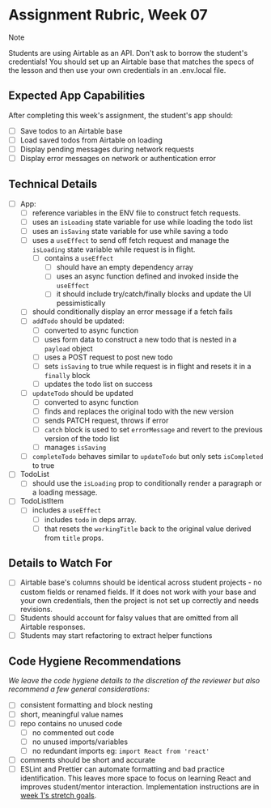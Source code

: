 # Assignment Rubric, Week 07

>[!note]
>Students are using Airtable as an API. Don't ask to borrow the student's credentials! You should set up an Airtable base that matches the specs of the lesson and then use your own credentials in an .env.local file.

## Expected App Capabilities

After completing this week's assignment, the student's app should:

- [ ] Save todos to an Airtable base
- [ ] Load saved todos from Airtable on loading
- [ ] Display pending messages during network requests
- [ ] Display error messages on network or authentication error

## Technical Details

- [ ] App:
  - [ ] reference variables in the ENV file to construct fetch requests.
  - [ ] uses an `isLoading` state variable for use while loading the todo list
  - [ ] uses an `isSaving` state variable for use while saving a todo
  - [ ] uses a `useEffect` to send off fetch request and manage the `isLoading` state variable while request is in flight.
    - [ ] contains a `useEffect`
      - [ ] should have an empty dependency array
      - [ ] uses an async function defined and invoked inside the `useEffect`
      - [ ] it should include try/catch/finally blocks and update the UI pessimistically
  - [ ] should conditionally display an error message if a fetch fails
  - [ ] `addTodo` should be updated:
    - [ ] converted to async function
    - [ ] uses form data to construct a new todo that is nested in a `payload` object
    - [ ] uses a POST request to post new todo
    - [ ] sets `isSaving` to true while request is in flight and resets it in a `finally` block
    - [ ] updates the todo list on success
  - [ ] `updateTodo` should be updated
    - [ ] converted to async function
    - [ ] finds and replaces the original todo with the new version
    - [ ] sends PATCH request, throws if error
    - [ ] `catch` block is used to set `errorMessage` and revert to the previous version of the todo list
    - [ ] manages `isSaving`
  - [ ] `completeTodo` behaves similar to `updateTodo` but only sets `isCompleted` to true
- [ ] TodoList
  - [ ] should use the `isLoading` prop to conditionally render a paragraph or a loading message.
- [ ] TodoListItem
  - [ ] includes a `useEffect`
    - [ ] includes `todo` in deps array.
    - [ ] that resets the `workingTitle` back to the original value derived from `title` props.

## Details to Watch For

- [ ] Airtable base's columns should be identical across student projects - no custom fields or renamed fields. If it does not work with your base and your own credentials, then the project is not set up correctly and needs revisions.
- [ ] Students should account for falsy values that are omitted from all Airtable responses.
- [ ] Students may start refactoring to extract helper functions

## Code Hygiene Recommendations

*We leave the code hygiene details to the discretion of the reviewer but also recommend a few general considerations:*

- [ ] consistent formatting and block nesting
- [ ] short, meaningful value names
- [ ] repo contains no unused code
  - [ ] no commented out code
  - [ ] no unused imports/variables
  - [ ] no redundant imports eg: `import React from 'react'`
- [ ] comments should be short and accurate
- [ ] ESLint and Prettier can automate formatting and bad practice identification. This leaves more space to focus on learning React and improves student/mentor interaction. Implementation instructions are in [week 1's stretch goals](https://github.com/Code-the-Dream-School/react-curriculum-v3/blob/main/learns-app-content/assignments/week-01.md#stretch-goals-instructions-optional).

